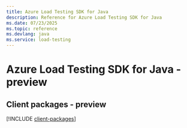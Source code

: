 ```yaml
---
title: Azure Load Testing SDK for Java
description: Reference for Azure Load Testing SDK for Java
ms.date: 07/23/2025
ms.topic: reference
ms.devlang: java
ms.service: load-testing
---
```

# Azure Load Testing SDK for Java - preview

## Client packages - preview
[!INCLUDE [client-packages](load-testing-client-index.md)]